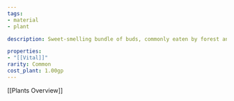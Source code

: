 ```yaml
---
tags:
- material
- plant

description: Sweet-smelling bundle of buds, commonly eaten by forest animals

properties:
- "[[Vital]]"
rarity: Common
cost_plant: 1.00gp
---
```

[[Plants Overview]]